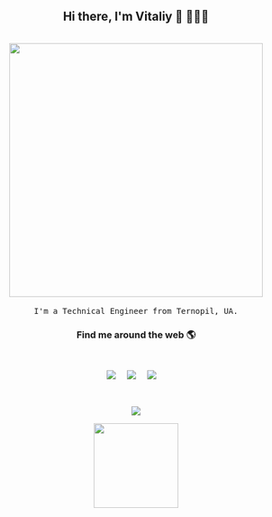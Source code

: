 <h2 align='center'> Hi there, I'm Vitaliy 👋 🧑🏻‍💻 </h2>

<p align="center">
  <br><img src="https://raw.githubusercontent.com/PolarBearGG/PolarBearGG/master/web-developer.gif" width="450px"><br><br>
  <samp> I'm a Technical Engineer from Ternopil, UA.
  </samp>
  <br>


<h3  align='center'>Find me around the web 🌎 </h3>
<br>
<p align='center'>
  <a href="https://t.me/noir00"><img src="https://img.shields.io/badge/telegram-%231DA1F2.svg?&style=for-the-badge&logo=telegram&logoColor=white" /></a>&nbsp;&nbsp;&nbsp;&nbsp;
  <a href="https://www.linkedin.com/in/noir00/"><img src="https://img.shields.io/badge/linkedin-%230077B5.svg?&style=for-the-badge&logo=linkedin&logoColor=white" /></a>&nbsp;&nbsp;&nbsp;&nbsp;
  <a href="mailto:vitaliykorolyk95@gmail.com"><img src="https://img.shields.io/badge/gmail-%23D14836.svg?&style=for-the-badge&logo=gmail&logoColor=white" /></a>&nbsp;&nbsp;&nbsp;&nbsp;
</p>
<br>
<p align='center'>
  <a href="#"><img src="https://visitor-badge.glitch.me/badge?page_id=PolarBearGG.PolarBearGG"></a>
</p>
<p align="center">
<img src="https://raw.githubusercontent.com/PolarBearGG/PolarBearGG/master/What-is-Git.gif" height="150px align="middle""/>
  </p>
